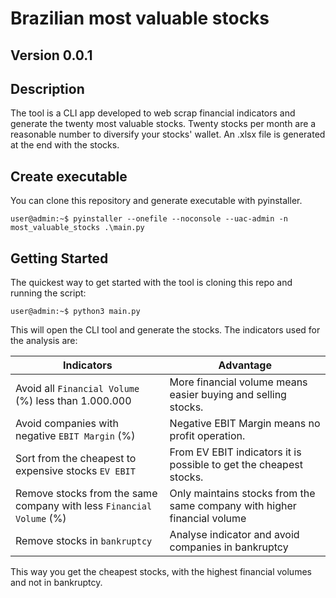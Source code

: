 # Brazilian most valuable stocks 

## Version 0.0.1

## Description

The tool is a CLI app developed to web scrap financial indicators and generate the twenty most valuable stocks.
Twenty stocks per month are a reasonable number to diversify your stocks' wallet.
An .xlsx file is generated at the end with the stocks.

## Create executable

You can clone this repository and generate executable with pyinstaller.

```console
user@admin:~$ pyinstaller --onefile --noconsole --uac-admin -n most_valuable_stocks .\main.py
```

## Getting Started

The quickest way to get started with the tool is cloning this repo and running the script:

```console
user@admin:~$ python3 main.py
```

This will open the CLI tool and generate the stocks.
The indicators used for the analysis are:

| Indicators                                                           | Advantage                                                                |
|----------------------------------------------------------------------|--------------------------------------------------------------------------|
| Avoid all `Financial Volume` (%) less than 1.000.000                 | More financial volume means easier buying and selling stocks.            | 
| Avoid companies with negative `EBIT Margin` (%)                      | Negative EBIT Margin means no profit operation.                          |
| Sort from the cheapest to expensive stocks `EV EBIT`                 | From EV EBIT indicators it is possible to get the cheapest stocks.       |
| Remove stocks from the same company with less `Financial Volume` (%) | Only maintains stocks from the same company with higher financial volume |
| Remove stocks in `bankruptcy`                                        | Analyse indicator and avoid companies in bankruptcy                      |

This way you get the cheapest stocks, with the highest financial volumes and not in bankruptcy.
